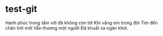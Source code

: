 # test-git
Hạnh phúc trong tầm với đã không còn tới
Khi vắng em trong đời
Tìm đến chân trời mới
Vẫn thương một người
Đã khuất xa ngàn khơi.